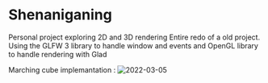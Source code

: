 # Shenaniganing
Personal project exploring 2D and 3D rendering
Entire redo of a old project.
Using the GLFW 3 library to handle window and events and OpenGL library to handle rendering with Glad

Marching cube implemantation :
![2022-03-05](https://user-images.githubusercontent.com/58864879/156878411-4b5923ba-c426-4f40-a898-182f8d2040ae.gif)

